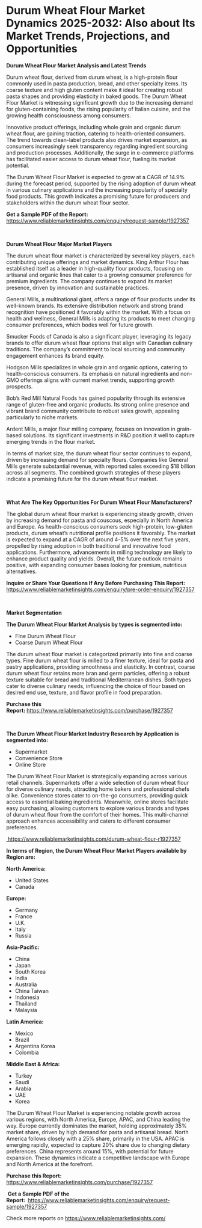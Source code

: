 <p><h1>Durum Wheat Flour Market Dynamics 2025-2032: Also about Its Market Trends, Projections, and Opportunities</h1></p><p><strong>Durum Wheat Flour Market Analysis and Latest Trends</strong></p>
<p><p>Durum wheat flour, derived from durum wheat, is a high-protein flour commonly used in pasta production, bread, and other specialty items. Its coarse texture and high gluten content make it ideal for creating robust pasta shapes and providing elasticity in baked goods. The Durum Wheat Flour Market is witnessing significant growth due to the increasing demand for gluten-containing foods, the rising popularity of Italian cuisine, and the growing health consciousness among consumers. </p><p>Innovative product offerings, including whole grain and organic durum wheat flour, are gaining traction, catering to health-oriented consumers. The trend towards clean-label products also drives market expansion, as consumers increasingly seek transparency regarding ingredient sourcing and production processes. Additionally, the surge in e-commerce platforms has facilitated easier access to durum wheat flour, fueling its market potential. </p><p>The Durum Wheat Flour Market is expected to grow at a CAGR of 14.9% during the forecast period, supported by the rising adoption of durum wheat in various culinary applications and the increasing popularity of specialty food products. This growth indicates a promising future for producers and stakeholders within the durum wheat flour sector.</p></p>
<p><strong>Get a Sample PDF of the Report:&nbsp;</strong> <a href="https://www.reliablemarketinsights.com/enquiry/request-sample/1927357?utm_campaign=2183&utm_medium=2&utm_source=Github&utm_content=ia&utm_term=28032025&utm_id=durum-wheat-flour">https://www.reliablemarketinsights.com/enquiry/request-sample/1927357</a></p>
<p>&nbsp;</p>
<p><strong>Durum Wheat Flour Major Market Players</strong></p>
<p><p>The durum wheat flour market is characterized by several key players, each contributing unique offerings and market dynamics. King Arthur Flour has established itself as a leader in high-quality flour products, focusing on artisanal and organic lines that cater to a growing consumer preference for premium ingredients. The company continues to expand its market presence, driven by innovation and sustainable practices.</p><p>General Mills, a multinational giant, offers a range of flour products under its well-known brands. Its extensive distribution network and strong brand recognition have positioned it favorably within the market. With a focus on health and wellness, General Mills is adapting its products to meet changing consumer preferences, which bodes well for future growth.</p><p>Smucker Foods of Canada is also a significant player, leveraging its legacy brands to offer durum wheat flour options that align with Canadian culinary traditions. The company’s commitment to local sourcing and community engagement enhances its brand equity.</p><p>Hodgson Mills specializes in whole grain and organic options, catering to health-conscious consumers. Its emphasis on natural ingredients and non-GMO offerings aligns with current market trends, supporting growth prospects.</p><p>Bob’s Red Mill Natural Foods has gained popularity through its extensive range of gluten-free and organic products. Its strong online presence and vibrant brand community contribute to robust sales growth, appealing particularly to niche markets.</p><p>Ardent Mills, a major flour milling company, focuses on innovation in grain-based solutions. Its significant investments in R&D position it well to capture emerging trends in the flour market.</p><p>In terms of market size, the durum wheat flour sector continues to expand, driven by increasing demand for specialty flours. Companies like General Mills generate substantial revenue, with reported sales exceeding $18 billion across all segments. The combined growth strategies of these players indicate a promising future for the durum wheat flour market.</p></p>
<p>&nbsp;</p>
<p><strong>What Are The Key Opportunities For Durum Wheat Flour Manufacturers?</strong></p>
<p><p>The global durum wheat flour market is experiencing steady growth, driven by increasing demand for pasta and couscous, especially in North America and Europe. As health-conscious consumers seek high-protein, low-gluten products, durum wheat’s nutritional profile positions it favorably. The market is expected to expand at a CAGR of around 4-5% over the next five years, propelled by rising adoption in both traditional and innovative food applications. Furthermore, advancements in milling technology are likely to enhance product quality and yields. Overall, the future outlook remains positive, with expanding consumer bases looking for premium, nutritious alternatives.</p></p>
<p><strong>Inquire or Share Your Questions If Any Before Purchasing This Report:</strong> <a href="https://www.reliablemarketinsights.com/enquiry/pre-order-enquiry/1927357?utm_campaign=2183&utm_medium=2&utm_source=Github&utm_content=ia&utm_term=28032025&utm_id=durum-wheat-flour">https://www.reliablemarketinsights.com/enquiry/pre-order-enquiry/1927357</a></p>
<p>&nbsp;</p>
<p><strong>Market Segmentation</strong></p>
<p><strong>The Durum Wheat Flour Market Analysis by types is segmented into:</strong></p>
<p><ul><li>FIne Durum Wheat Flour</li><li>Coarse Durum Wheat Flour</li></ul></p>
<p><p>The durum wheat flour market is categorized primarily into fine and coarse types. Fine durum wheat flour is milled to a finer texture, ideal for pasta and pastry applications, providing smoothness and elasticity. In contrast, coarse durum wheat flour retains more bran and germ particles, offering a robust texture suitable for bread and traditional Mediterranean dishes. Both types cater to diverse culinary needs, influencing the choice of flour based on desired end use, texture, and flavor profile in food preparation.</p></p>
<p><strong>Purchase this Report:&nbsp;</strong><a href="https://www.reliablemarketinsights.com/purchase/1927357?utm_campaign=2183&utm_medium=2&utm_source=Github&utm_content=ia&utm_term=28032025&utm_id=durum-wheat-flour">https://www.reliablemarketinsights.com/purchase/1927357</a></p>
<p>&nbsp;</p>
<p><strong>The Durum Wheat Flour Market Industry Research by Application is segmented into:</strong></p>
<p><ul><li>Supermarket</li><li>Convenience Store</li><li>Online Store</li></ul></p>
<p><p>The Durum Wheat Flour Market is strategically expanding across various retail channels. Supermarkets offer a wide selection of durum wheat flour for diverse culinary needs, attracting home bakers and professional chefs alike. Convenience stores cater to on-the-go consumers, providing quick access to essential baking ingredients. Meanwhile, online stores facilitate easy purchasing, allowing customers to explore various brands and types of durum wheat flour from the comfort of their homes. This multi-channel approach enhances accessibility and caters to different consumer preferences.</p></p>
<p><a href="https://www.reliablemarketinsights.com/durum-wheat-flour-r1927357?utm_campaign=2183&utm_medium=2&utm_source=Github&utm_content=ia&utm_term=28032025&utm_id=durum-wheat-flour">&nbsp;https://www.reliablemarketinsights.com/durum-wheat-flour-r1927357</a></p>
<p><strong>In terms of Region, the Durum Wheat Flour Market Players available by Region are:</strong></p>
<p>
    <p> <strong> North America: </strong>
        <ul>
            <li>United States</li>
            <li>Canada</li>
        </ul>
        </p> 
    <p> <strong> Europe: </strong>
        <ul>
            <li>Germany</li>
            <li>France</li>
            <li>U.K.</li>
            <li>Italy</li>
            <li>Russia</li>
        </ul>
        </p> 
    <p> <strong> Asia-Pacific: </strong>
        <ul>
            <li>China</li>
            <li>Japan</li>
            <li>South Korea</li>
            <li>India</li>
            <li>Australia</li>
            <li>China Taiwan</li>
            <li>Indonesia</li>
            <li>Thailand</li>
            <li>Malaysia</li>
        </ul>
        </p> 
    <p> <strong> Latin America: </strong>
        <ul>
            <li>Mexico</li>
            <li>Brazil</li>
            <li>Argentina Korea</li>
            <li>Colombia</li>
        </ul>
        </p> 
    <p> <strong> Middle East & Africa: </strong>
        <ul>
            <li>Turkey</li>
            <li>Saudi</li>
            <li>Arabia</li>
            <li>UAE</li>
            <li>Korea</li>
        </ul>
    </p>
    </p>
<p><p>The Durum Wheat Flour Market is experiencing notable growth across various regions, with North America, Europe, APAC, and China leading the way. Europe currently dominates the market, holding approximately 35% market share, driven by high demand for pasta and artisanal bread. North America follows closely with a 25% share, primarily in the USA. APAC is emerging rapidly, expected to capture 20% share due to changing dietary preferences. China represents around 15%, with potential for future expansion. These dynamics indicate a competitive landscape with Europe and North America at the forefront.</p></p>
<p><strong>Purchase this Report: </strong><a href="https://www.reliablemarketinsights.com/purchase/1927357?utm_campaign=2183&utm_medium=2&utm_source=Github&utm_content=ia&utm_term=28032025&utm_id=durum-wheat-flour">https://www.reliablemarketinsights.com/purchase/1927357</a></p>
<p>&nbsp;<strong>Get a Sample PDF of the Report:&nbsp;&nbsp;</strong><a href="https://www.reliablemarketinsights.com/enquiry/request-sample/1927357?utm_campaign=2183&utm_medium=2&utm_source=Github&utm_content=ia&utm_term=28032025&utm_id=durum-wheat-flour">https://www.reliablemarketinsights.com/enquiry/request-sample/1927357</a></p>
<p><strong></strong></p>
<p>Check more reports on <a href="https://www.reliablemarketinsights.com/?utm_campaign=2183&utm_medium=2&utm_source=Github&utm_content=ia&utm_term=28032025&utm_id=durum-wheat-flour">https://www.reliablemarketinsights.com/</a></p>